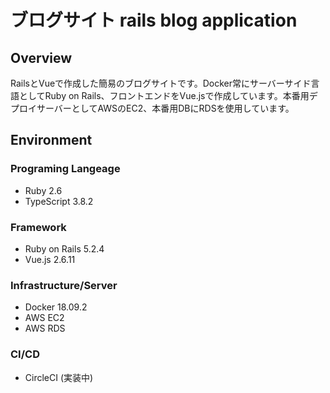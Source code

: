 # ブログサイト rails blog application
## Overview
RailsとVueで作成した簡易のブログサイトです。Docker常にサーバーサイド言語としてRuby on Rails、フロントエンドをVue.jsで作成しています。本番用デプロイサーバーとしてAWSのEC2、本番用DBにRDSを使用しています。
## Environment

### Programing Langeage
- Ruby	2.6
- TypeScript 3.8.2

### Framework
- Ruby on Rails 5.2.4
- Vue.js 2.6.11

### Infrastructure/Server
- Docker 18.09.2
- AWS EC2
- AWS RDS

### CI/CD
- CircleCI (実装中)
